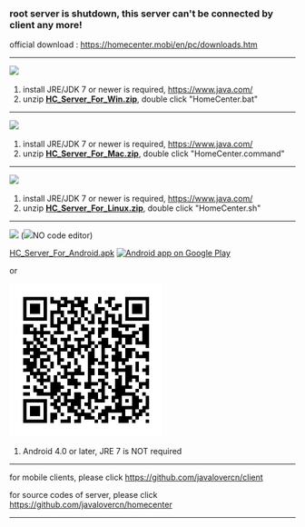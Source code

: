 ### root server is shutdown, this server can't be connected by client any more!



official download : https://homecenter.mobi/en/pc/downloads.htm

***

![](https://homecenter.mobi/images/window_22.png)
1. install JRE/JDK 7 or newer is required, https://www.java.com/
2. unzip **[HC_Server_For_Win.zip](https://github.com/javalovercn/hc_server_dist/raw/master/HC_Server_For_Win.zip)**, double click "HomeCenter.bat"

---

![](https://homecenter.mobi/images/mac_22.png)
1. install JRE/JDK 7 or newer is required, https://www.java.com/
2. unzip **[HC_Server_For_Mac.zip](https://github.com/javalovercn/hc_server_dist/raw/master/HC_Server_For_Mac.zip)**, double click "HomeCenter.command"

---

![](https://homecenter.mobi/images/linux_22.png)
1. install JRE/JDK 7 or newer is required, https://www.java.com/
2. unzip **[HC_Server_For_Linux.zip](https://github.com/javalovercn/hc_server_dist/raw/master/HC_Server_For_Linux.zip)**, double click "HomeCenter.sh"

---

![](https://homecenter.mobi/images/android_22.png) (![](https://homecenter.mobi/images/alerm.png)NO code editor)

[HC_Server_For_Android.apk](https://github.com/javalovercn/hc_server_dist/raw/master/HC_Server_For_Android.apk) [![Android app on Google Play](https://developer.android.com/images/brand/en_app_rgb_wo_60.png)](https://play.google.com/store/apps/details?id=homecenter.mobi.server)

or

![](https://github.com/javalovercn/hc_server_dist/raw/master/qr_images/qr_android.png)
1. Android 4.0 or later, JRE 7 is NOT required

---

for mobile clients, please click https://github.com/javalovercn/client

for source codes of server, please click https://github.com/javalovercn/homecenter

---
